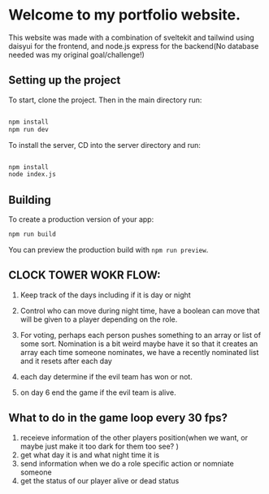 # Welcome to my portfolio website.

This website was made with a combination of sveltekit and tailwind using daisyui for the frontend, and node.js express for the backend(No database needed was my original goal/challenge!)

## Setting up the project

To start, clone the project. Then in the main directory run:

```bash

npm install
npm run dev
```
To install the server, CD into the server directory and run:
```bash

npm install
node index.js
```
## Building

To create a production version of your app:

```bash
npm run build
```

You can preview the production build with `npm run preview`.
## CLOCK TOWER WOKR FLOW:
1. Keep track of the days including if it is day or night
2. Control who can move during night time, have a boolean can move that will be given to a player depending on the role.
3. For voting, perhaps each person pushes something to an array or list of some sort. Nomination is a bit weird
    maybe have it so that it creates an array each time someone nominates, we have a recently nominated list and it resets after each day

4. each day determine if the evil team has won or not.
5. on day 6 end the game if the evil team is alive.

## What to do in the game loop every 30 fps?

1. receieve information of the other players position(when we want, or maybe just make it too dark for them too see? )
2. get what day it is and what night time it is
3. send information when we do a role specific action or nomniate someone
4. get the status of our player alive or dead status
